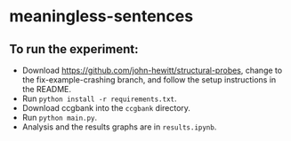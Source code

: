 # meaningless-sentences

## To run the experiment:

- Download https://github.com/john-hewitt/structural-probes, change to the fix-example-crashing branch, and follow the setup instructions in the README.
- Run `python install -r requirements.txt`.
- Download ccgbank into the `ccgbank` directory.
- Run `python main.py`. 
- Analysis and the results graphs are in `results.ipynb`. 